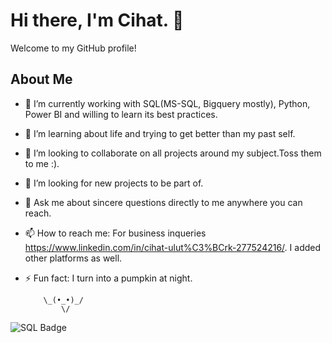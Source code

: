 # Hi there, I'm Cihat. 👋

Welcome to my GitHub profile!

## About Me

- 🔭 I’m currently working with SQL(MS-SQL, Bigquery mostly), Python, Power BI and willing to learn its best practices.
- 🌱 I’m learning about life and trying to get better than my past self.
- 👯 I’m looking to collaborate on all projects around my subject.Toss them to me :).
- 🤔 I’m looking for new projects to be part of.
- 💬 Ask me about sincere questions directly to me anywhere you can reach.
- 📫 How to reach me: For business inqueries https://www.linkedin.com/in/cihat-ulut%C3%BCrk-277524216/. I added other platforms as well.
- ⚡ Fun fact: I turn into a pumpkin at night.

          \_(•_•)_/
              \/
  
![SQL Badge](https://img.shields.io/badge/SQL-Server?style=flat-square&logoColor=000000&logoSize=100&color=E34F26)
